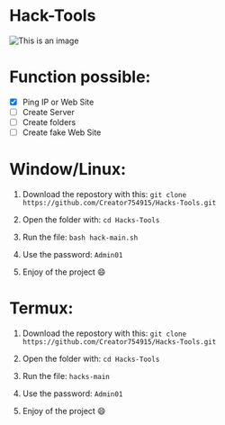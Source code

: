 # Hack-Tools
![This is an image](https://myoctocat.com/assets/images/base-octocat.svg)
# Function possible:

- [x] Ping IP or Web Site
- [ ] Create Server
- [ ] Create folders
- [ ] Create fake Web Site

# Window/Linux:

1) Download the repostory with this: ```git clone https://github.com/Creator754915/Hacks-Tools.git```

2) Open the folder with: ```cd Hacks-Tools```

3) Run the file: ```bash hack-main.sh```

4) Use the password: ```Admin01```

5) Enjoy of the project 😄


# Termux:

1) Download the repostory with this: ```git clone https://github.com/Creator754915/Hacks-Tools.git```

2) Open the folder with: ```cd Hacks-Tools```

3) Run the file: ```hacks-main```

4) Use the password: ```Admin01```

5) Enjoy of the project 😄
